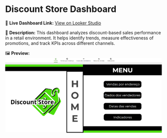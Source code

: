 # Discount Store Dashboard

🔗 **Live Dashboard Link:** [View on Looker Studio](https://lookerstudio.google.com/reporting/6146ec40-62a3-498b-b1cc-fb5aa45c4971)

📝 **Description:**
This dashboard analyzes discount-based sales performance in a retail environment. It helps identify trends, measure effectiveness of promotions, and track KPIs across different channels.

🖼️ **Preview:**
![Dashboard Screenshot](./screenshot.png)
